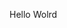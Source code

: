 Hello Wolrd

























































































































































































































































































































































































































































































































































































